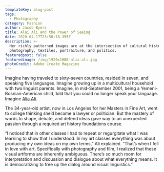 ```yaml
---
templateKey: blog-post
tags:
  - Photography
category: Fashion
author: Jacob Byers
title: Alai Ali and the Power of Seeing
date: 2020-04-17T23:50:18.395Z
description: >-
  Her richly patterned images are at the intersection of cultural history and
  photography, textiles, portraiture, and politics.
featuredpost: false
featuredimage: /img/1920x1080-alia-ali.jpg
photoCredit: Adobe Create Magazine
---
```

Imagine having traveled to sixty-seven countries, resided in seven, and speaking five languages. Imagine growing up in a multicultural household with two linguist parents. Imagine, in mid-September 2001, being a Yemeni-Bosnian-American child, told that you could no longer speak your language. Imagine [Alia Ali](http://alia-ali.com).

The 34-year-old artist, now in Los Angeles for her Masters in Fine Art, went to college thinking she’d become a lawyer or politician. But the mastery of words to shape, debate, and defend ideas gave way to an unexpected passion through a required art history foundations course.

“I noticed that in other classes I had to repeat or regurgitate what I was learning to show that I understood. In my art classes everything was about producing my own ideas on my own terms,” Ali explained. “That’s when I fell in love with art. Specifically with photography and film, I realized that these visual artforms are inherently ambiguous. There’s so much room for interpretation and discussion and dialogue about what everything means. It is democratizing to free up the dialog around visual linguistics.”
